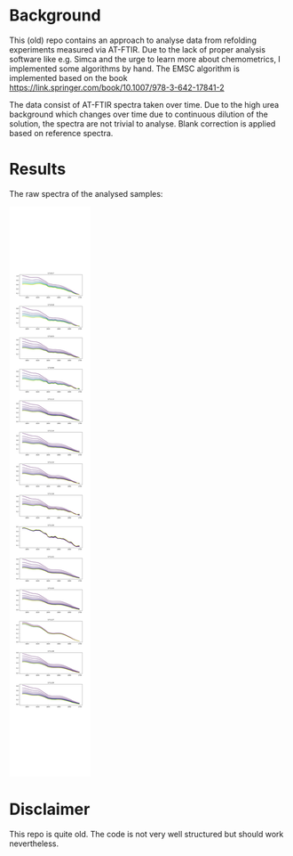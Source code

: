 # Background

This (old) repo contains an approach to analyse data from refolding experiments measured via AT-FTIR. Due to the lack of proper analysis software like e.g. Simca and the urge to learn more about chemometrics, I implemented some algorithms by hand. The EMSC algorithm is implemented based on the book https://link.springer.com/book/10.1007/978-3-642-17841-2

The data consist of AT-FTIR spectra taken over time. Due to the high urea background which changes over time due to continuous dilution of the solution, the spectra are not trivial to analyse. Blank correction is applied based on reference spectra.

# Results

The raw spectra of the analysed samples:

![alt text](plots/pca/spectra.png)

# Disclaimer

This repo is quite old. The code is not very well structured but should work nevertheless.